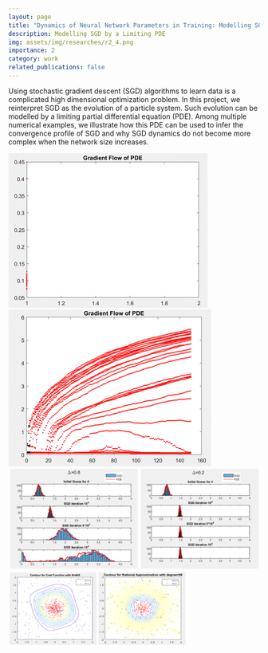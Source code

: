 ```yaml
---
layout: page
title: "Dynamics of Neural Network Parameters in Training: Modelling SGD by a Limiting PDE "
description: Modelling SGD by a Limiting PDE
img: assets/img/researches/r2_4.png
importance: 2
category: work
related_publications: false
---
```


Using stochastic gradient descent (SGD) algorithms to learn data is a complicated high dimensional optimization problem. In this project, we reinterpret SGD as the evolution of a particle system. Such evolution can be modelled by a limiting partial differential equation (PDE). Among multiple numerical examples, we illustrate how this PDE can be used to infer the convergence profile of SGD and why SGD dynamics do not become more complex when the network size increases.

![](/assets/img/researches/r2_1.gif)
![](/assets/img/researches/r2_2.gif)
![](/assets/img/researches/r2_3.png)
![](/assets/img/researches/r2_4.png)